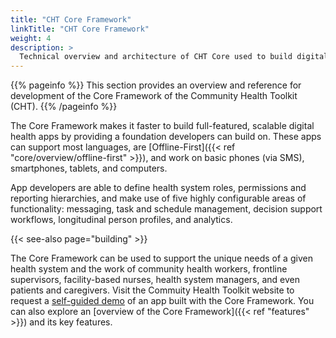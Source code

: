 ```yaml
---
title: "CHT Core Framework"
linkTitle: "CHT Core Framework"
weight: 4
description: >
  Technical overview and architecture of CHT Core used to build digital health applications
---
```


{{% pageinfo %}}
This section provides an overview and reference for development of the Core Framework of the Community Health Toolkit (CHT).
{{% /pageinfo %}}

The Core Framework makes it faster to build full-featured, scalable digital health apps by providing a foundation developers can build on. These apps can support most languages, are [Offline-First]({{< ref "core/overview/offline-first" >}}), and work on basic phones (via SMS), smartphones, tablets, and computers.

App developers are able to define health system roles, permissions and reporting hierarchies, and make use of five highly configurable areas of functionality: messaging, task and schedule management, decision support workflows, longitudinal person profiles, and analytics.

{{< see-also page="building" >}}

The Core Framework can be used to support the unique needs of a given health system and the work of community health workers, frontline supervisors, facility-based nurses, health system managers, and even patients and caregivers. Visit the Commuity Health Toolkit website to request a [self-guided demo](https://communityhealthtoolkit.org/contact) of an app built with the Core Framework. You can also explore an [overview of the Core Framework]({{< ref "features" >}}) and its key features.

